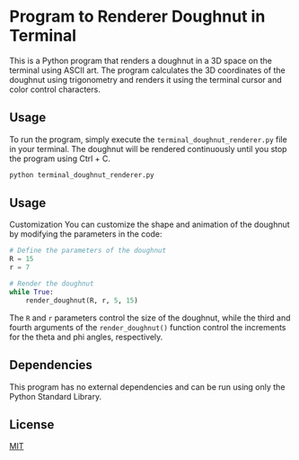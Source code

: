 # Program to Renderer Doughnut in Terminal

This is a Python program that renders a doughnut in a 3D space on the terminal using ASCII art. The program calculates the 3D coordinates of the doughnut using trigonometry and renders it using the terminal cursor and color control characters.

## Usage

To run the program, simply execute the `terminal_doughnut_renderer.py` file in your terminal. The doughnut will be rendered continuously until you stop the program using Ctrl + C. 

```bash
python terminal_doughnut_renderer.py

```

## Usage

Customization
You can customize the shape and animation of the doughnut by modifying the parameters in the code:

```python
# Define the parameters of the doughnut
R = 15
r = 7

# Render the doughnut
while True:
    render_doughnut(R, r, 5, 15)
```

The `R` and `r` parameters control the size of the doughnut, while the third and fourth arguments of the `render_doughnut()`  function control the increments for the theta and phi angles, respectively.



## Dependencies

This program has no external dependencies and can be run using only the Python Standard Library.

## License

[MIT](https://opensource.org/license/mit/)